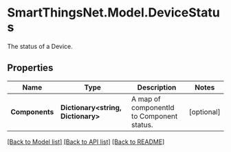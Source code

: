 # SmartThingsNet.Model.DeviceStatus
The status of a Device.
## Properties

Name | Type | Description | Notes
------------ | ------------- | ------------- | -------------
**Components** | **Dictionary&lt;string, Dictionary&gt;** | A map of componentId to Component status. | [optional] 

[[Back to Model list]](../README.md#documentation-for-models) [[Back to API list]](../README.md#documentation-for-api-endpoints) [[Back to README]](../README.md)

